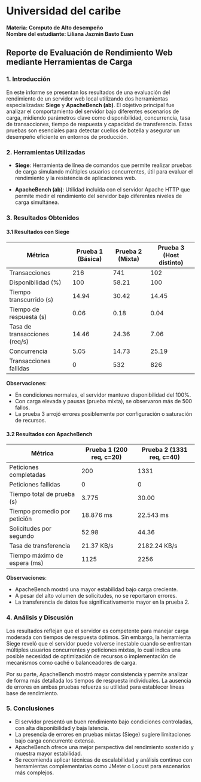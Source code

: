 # Universidad del caribe 
**Materia: Computo de Alto desempeño**  
**Nombre del estudiante: Liliana Jazmin Basto Euan**  

## **Reporte de Evaluación de Rendimiento Web mediante Herramientas de Carga**

### **1. Introducción**

En este informe se presentan los resultados de una evaluación del rendimiento de un servidor web local utilizando dos herramientas especializadas: **Siege** y **ApacheBench (ab)**. El objetivo principal fue analizar el comportamiento del servidor bajo diferentes escenarios de carga, midiendo parámetros clave como disponibilidad, concurrencia, tasa de transacciones, tiempo de respuesta y capacidad de transferencia. Estas pruebas son esenciales para detectar cuellos de botella y asegurar un desempeño eficiente en entornos de producción.


### **2. Herramientas Utilizadas**

- **Siege**: Herramienta de línea de comandos que permite realizar pruebas de carga simulando múltiples usuarios concurrentes, útil para evaluar el rendimiento y la resistencia de aplicaciones web.
  
- **ApacheBench (ab)**: Utilidad incluida con el servidor Apache HTTP que permite medir el rendimiento del servidor bajo diferentes niveles de carga simultánea.


### **3. Resultados Obtenidos**

#### **3.1 Resultados con Siege**

| Métrica                       | Prueba 1 (Básica) | Prueba 2 (Mixta) | Prueba 3 (Host distinto) |
|------------------------------|------------------|------------------|---------------------------|
| Transacciones                | 216              | 741              | 102                       |
| Disponibilidad (%)           | 100              | 58.21            | 100                       |
| Tiempo transcurrido (s)      | 14.94            | 30.42            | 14.45                     |
| Tiempo de respuesta (s)      | 0.06             | 0.18             | 0.04                      |
| Tasa de transacciones (req/s)| 14.46            | 24.36            | 7.06                      |
| Concurrencia                 | 5.05             | 14.73            | 25.19                     |
| Transacciones fallidas       | 0                | 532              | 826                       |

**Observaciones**:
- En condiciones normales, el servidor mantuvo disponibilidad del 100%.
- Con carga elevada y pausas (prueba mixta), se observaron más de 500 fallos.
- La prueba 3 arrojó errores posiblemente por configuración o saturación de recursos.


#### **3.2 Resultados con ApacheBench**

| Métrica                         | Prueba 1 (200 req, c=20) | Prueba 2 (1331 req, c=40) |
|--------------------------------|--------------------------|---------------------------|
| Peticiones completadas         | 200                      | 1331                      |
| Peticiones fallidas            | 0                        | 0                         |
| Tiempo total de prueba (s)     | 3.775                    | 30.00                     |
| Tiempo promedio por petición   | 18.876 ms                | 22.543 ms                 |
| Solicitudes por segundo        | 52.98                    | 44.36                     |
| Tasa de transferencia          | 21.37 KB/s               | 2182.24 KB/s              |
| Tiempo máximo de espera (ms)   | 1125                     | 2256                      |

**Observaciones**:
- ApacheBench mostró una mayor estabilidad bajo carga creciente.
- A pesar del alto volumen de solicitudes, no se reportaron errores.
- La transferencia de datos fue significativamente mayor en la prueba 2.


### **4. Análisis y Discusión**

Los resultados reflejan que el servidor es competente para manejar carga moderada con tiempos de respuesta óptimos. Sin embargo, la herramienta Siege reveló que el servidor puede volverse inestable cuando se enfrentan múltiples usuarios concurrentes y peticiones mixtas, lo cual indica una posible necesidad de optimización de recursos o implementación de mecanismos como caché o balanceadores de carga.

Por su parte, ApacheBench mostró mayor consistencia y permite analizar de forma más detallada los tiempos de respuesta individuales. La ausencia de errores en ambas pruebas refuerza su utilidad para establecer líneas base de rendimiento.


### **5. Conclusiones**

- El servidor presentó un buen rendimiento bajo condiciones controladas, con alta disponibilidad y baja latencia.
- La presencia de errores en pruebas mixtas (Siege) sugiere limitaciones bajo carga concurrente extensa.
- ApacheBench ofrece una mejor perspectiva del rendimiento sostenido y muestra mayor estabilidad.
- Se recomienda aplicar técnicas de escalabilidad y análisis continuo con herramientas complementarias como JMeter o Locust para escenarios más complejos.

